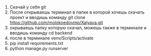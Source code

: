 1. Скачай у себя git 
2. После открываешь терминал в папке в которой хочешь скачать проект и вводишь команду git clone https://github.com/molokoedovmp/Xalyava.git
3. окрываешь папку которую скачал, можешь также в терминале и вводишь команду cd backend
4. после в терминале venv/Scripts/activate
5. pip install requirements.txt
6. python manage.py runserver